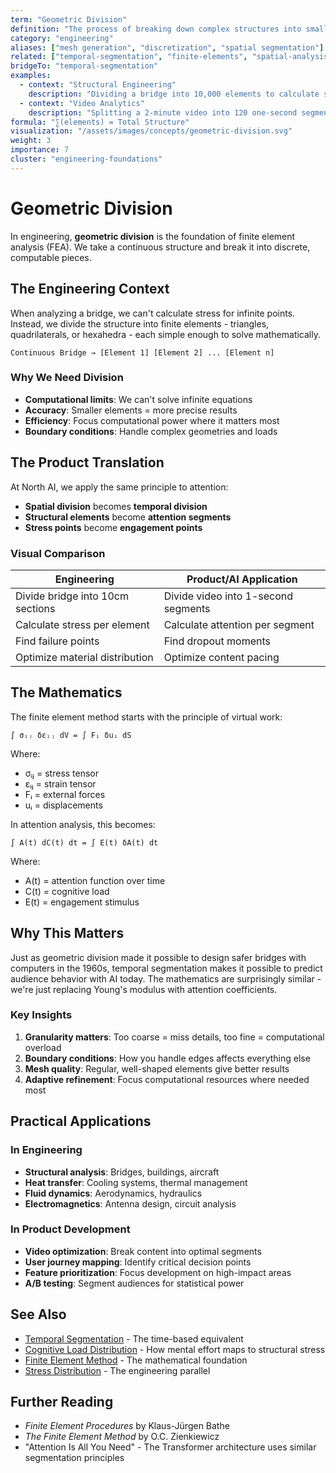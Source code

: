 ```yaml
---
term: "Geometric Division"
definition: "The process of breaking down complex structures into smaller, manageable elements for analysis"
category: "engineering"
aliases: ["mesh generation", "discretization", "spatial segmentation"]
related: ["temporal-segmentation", "finite-elements", "spatial-analysis"]
bridgeTo: "temporal-segmentation"
examples:
  - context: "Structural Engineering"
    description: "Dividing a bridge into 10,000 elements to calculate stress at each point"
  - context: "Video Analytics"
    description: "Splitting a 2-minute video into 120 one-second segments for attention analysis"
formula: "∑(elements) = Total Structure"
visualization: "/assets/images/concepts/geometric-division.svg"
weight: 3
importance: 7
cluster: "engineering-foundations"
---
```


# Geometric Division

In engineering, **geometric division** is the foundation of finite element analysis (FEA). We take a continuous structure and break it into discrete, computable pieces.

## The Engineering Context

When analyzing a bridge, we can't calculate stress for infinite points. Instead, we divide the structure into finite elements - triangles, quadrilaterals, or hexahedra - each simple enough to solve mathematically.

```
Continuous Bridge → [Element 1] [Element 2] ... [Element n]
```

### Why We Need Division

- **Computational limits**: We can't solve infinite equations
- **Accuracy**: Smaller elements = more precise results
- **Efficiency**: Focus computational power where it matters most
- **Boundary conditions**: Handle complex geometries and loads

## The Product Translation

At North AI, we apply the same principle to attention:

- **Spatial division** becomes **temporal division**
- **Structural elements** become **attention segments**  
- **Stress points** become **engagement points**

### Visual Comparison

| Engineering | Product/AI Application |
|-------------|----------------------|
| Divide bridge into 10cm sections | Divide video into 1-second segments |
| Calculate stress per element | Calculate attention per segment |
| Find failure points | Find dropout moments |
| Optimize material distribution | Optimize content pacing |

## The Mathematics

The finite element method starts with the principle of virtual work:

```
∫ σᵢⱼ δεᵢⱼ dV = ∫ Fᵢ δuᵢ dS
```

Where:
- σᵢⱼ = stress tensor
- εᵢⱼ = strain tensor  
- Fᵢ = external forces
- uᵢ = displacements

In attention analysis, this becomes:

```
∫ A(t) dC(t) dt = ∫ E(t) δA(t) dt
```

Where:
- A(t) = attention function over time
- C(t) = cognitive load
- E(t) = engagement stimulus

## Why This Matters

Just as geometric division made it possible to design safer bridges with computers in the 1960s, temporal segmentation makes it possible to predict audience behavior with AI today. The mathematics are surprisingly similar - we're just replacing Young's modulus with attention coefficients.

### Key Insights

1. **Granularity matters**: Too coarse = miss details, too fine = computational overload
2. **Boundary conditions**: How you handle edges affects everything else
3. **Mesh quality**: Regular, well-shaped elements give better results
4. **Adaptive refinement**: Focus computational resources where needed most

## Practical Applications

### In Engineering
- **Structural analysis**: Bridges, buildings, aircraft
- **Heat transfer**: Cooling systems, thermal management
- **Fluid dynamics**: Aerodynamics, hydraulics
- **Electromagnetics**: Antenna design, circuit analysis

### In Product Development
- **Video optimization**: Break content into optimal segments
- **User journey mapping**: Identify critical decision points
- **Feature prioritization**: Focus development on high-impact areas
- **A/B testing**: Segment audiences for statistical power

## See Also

- [Temporal Segmentation](/concepts/temporal-segmentation) - The time-based equivalent
- [Cognitive Load Distribution](/concepts/cognitive-load-distribution) - How mental effort maps to structural stress
- [Finite Element Method](/concepts/finite-element-method) - The mathematical foundation
- [Stress Distribution](/concepts/stress-distribution) - The engineering parallel

## Further Reading

- *Finite Element Procedures* by Klaus-Jürgen Bathe
- *The Finite Element Method* by O.C. Zienkiewicz
- "Attention Is All You Need" - The Transformer architecture uses similar segmentation principles

